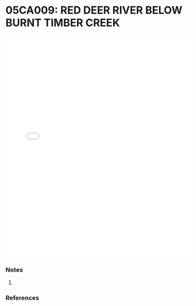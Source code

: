 # 05CA009: RED DEER RIVER BELOW BURNT TIMBER CREEK

<iframe src="/distribution_estimation/_static/stations/05CA009_fdc.html" width="100%" height="600" frameborder="0"></iframe>

### Notes
1. 

### References


